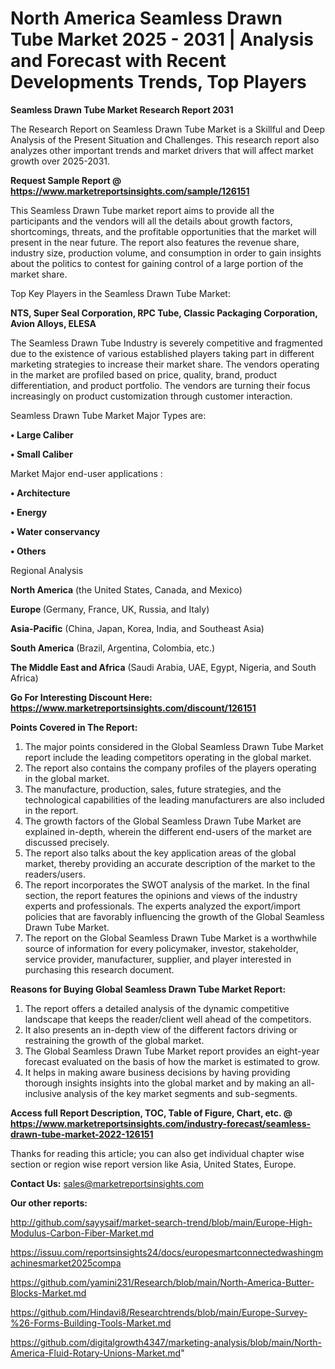 # North America Seamless Drawn Tube Market 2025 - 2031 | Analysis and Forecast with Recent Developments Trends, Top Players

<strong>Seamless Drawn Tube Market Research Report 2031</strong>

The Research Report on Seamless Drawn Tube Market is a Skillful and Deep Analysis of the Present Situation and Challenges. This research report also analyzes other important trends and market drivers that will affect market growth over 2025-2031.

<strong>Request Sample Report @ <a href=https://www.marketreportsinsights.com/sample/126151>https://www.marketreportsinsights.com/sample/126151</a></strong>

This Seamless Drawn Tube market report aims to provide all the participants and the vendors will all the details about growth factors, shortcomings, threats, and the profitable opportunities that the market will present in the near future. The report also features the revenue share, industry size, production volume, and consumption in order to gain insights about the politics to contest for gaining control of a large portion of the market share.

Top Key Players in the Seamless Drawn Tube Market:

<strong>NTS, Super Seal Corporation, RPC Tube, Classic Packaging Corporation, Avion Alloys, ELESA</strong>

The Seamless Drawn Tube Industry is severely competitive and fragmented due to the existence of various established players taking part in different marketing strategies to increase their market share. The vendors operating in the market are profiled based on price, quality, brand, product differentiation, and product portfolio. The vendors are turning their focus increasingly on product customization through customer interaction.

Seamless Drawn Tube Market Major Types are:

<strong>• Large Caliber

• Small Caliber</strong>

Market Major end-user applications :

<strong>• Architecture

• Energy

• Water conservancy

• Others</strong>

Regional Analysis

</u><strong><b>North America</b></strong> (the United States, Canada, and Mexico)

<strong><b>Europe </b></strong>(Germany, France, UK, Russia, and Italy)

<strong><b>Asia-Pacific</b></strong> (China, Japan, Korea, India, and Southeast Asia)

<strong><b>South America</b></strong> (Brazil, Argentina, Colombia, etc.)

<strong><b>The Middle East and Africa</b></strong> (Saudi Arabia, UAE, Egypt, Nigeria, and South Africa)

<strong>Go For Interesting Discount Here: <a href=https://www.marketreportsinsights.com/discount/126151>https://www.marketreportsinsights.com/discount/126151</a></strong>

<strong>Points Covered in The Report:</strong>
<ol>
  <li>The major points considered in the Global Seamless Drawn Tube Market report include the leading competitors operating in the global market.</li>
  <li>The report also contains the company profiles of the players operating in the global market.</li>
  <li>The manufacture, production, sales, future strategies, and the technological capabilities of the leading manufacturers are also included in the report.</li>
  <li>The growth factors of the Global Seamless Drawn Tube Market are explained in-depth, wherein the different end-users of the market are discussed precisely.</li>
  <li>The report also talks about the key application areas of the global market, thereby providing an accurate description of the market to the readers/users.</li>
  <li>The report incorporates the SWOT analysis of the market. In the final section, the report features the opinions and views of the industry experts and professionals. The experts analyzed the export/import policies that are favorably influencing the growth of the Global Seamless Drawn Tube Market.</li>
  <li>The report on the Global Seamless Drawn Tube Market is a worthwhile source of information for every policymaker, investor, stakeholder, service provider, manufacturer, supplier, and player interested in purchasing this research document.</li>
</ol>
<strong>Reasons for Buying Global Seamless Drawn Tube Market Report:</strong>

<ol>
  <li>The report offers a detailed analysis of the dynamic competitive landscape that keeps the reader/client well ahead of the competitors.</li>
  <li>It also presents an in-depth view of the different factors driving or restraining the growth of the global market.</li>
  <li>The Global Seamless Drawn Tube Market report provides an eight-year forecast evaluated on the basis of how the market is estimated to grow.</li>
  <li>It helps in making aware business decisions by having providing thorough insights insights into the global market and by making an all-inclusive analysis of the key market segments and sub-segments.</li>
</ol>
<strong>Access full Report Description, TOC, Table of Figure, Chart, etc. @ <a href=https://www.marketreportsinsights.com/industry-forecast/seamless-drawn-tube-market-2022-126151>https://www.marketreportsinsights.com/industry-forecast/seamless-drawn-tube-market-2022-126151</a></strong>


Thanks for reading this article; you can also get individual chapter wise section or region wise report version like Asia, United States, Europe.

<strong>Contact Us:</strong>
sales@marketreportsinsights.com

<strong>Our other reports:</strong>

<a href=http://github.com/sayysaif/market-search-trend/blob/main/Europe-High-Modulus-Carbon-Fiber-Market.md>http://github.com/sayysaif/market-search-trend/blob/main/Europe-High-Modulus-Carbon-Fiber-Market.md</a>

<a href=https://issuu.com/reportsinsights24/docs/europesmartconnectedwashingmachinesmarket2025compa>https://issuu.com/reportsinsights24/docs/europesmartconnectedwashingmachinesmarket2025compa</a>

<a href=https://github.com/yamini231/Research/blob/main/North-America-Butter-Blocks-Market.md>https://github.com/yamini231/Research/blob/main/North-America-Butter-Blocks-Market.md</a>

<a href=https://github.com/Hindavi8/Researchtrends/blob/main/Europe-Survey-%26-Forms-Building-Tools-Market.md>https://github.com/Hindavi8/Researchtrends/blob/main/Europe-Survey-%26-Forms-Building-Tools-Market.md</a>

<a href=https://github.com/digitalgrowth4347/marketing-analysis/blob/main/North-America-Fluid-Rotary-Unions-Market.md>https://github.com/digitalgrowth4347/marketing-analysis/blob/main/North-America-Fluid-Rotary-Unions-Market.md</a>"
